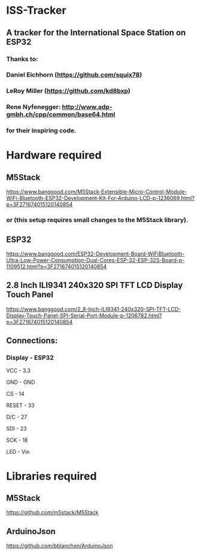 # ISS-Tracker
## A tracker for the International Space Station on ESP32

### Thanks to:
### Daniel Eichhorn (https://github.com/squix78) 
### LeRoy Miller (https://github.com/kd8bxp) 
### Rene Nyfenegger: http://www.adp-gmbh.ch/cpp/common/base64.html 
### for their inspiring code.



# Hardware required
## M5Stack
  https://www.banggood.com/M5Stack-Extensible-Micro-Control-Module-WiFi-Bluetooth-ESP32-Development-Kit-For-Arduino-LCD-p-1236069.html?p=3F271674015120140854

### or (this setup requires small changes to the M5Stack library).  

## ESP32
  https://www.banggood.com/ESP32-Development-Board-WiFiBluetooth-Ultra-Low-Power-Consumption-Dual-Cores-ESP-32-ESP-32S-Board-p-1109512.html?p=3F271674015120140854

## 2.8 Inch ILI9341 240x320 SPI TFT LCD Display Touch Panel
  https://www.banggood.com/2_8-Inch-ILI9341-240x320-SPI-TFT-LCD-Display-Touch-Panel-SPI-Serial-Port-Module-p-1206782.html?p=3F271674015120140854
  
  
  ## Connections:
  
  ### Display - ESP32
  
  VCC - 3.3
  
  GND - GND
  
  CS - 14
  
  RESET - 33
  
  D/C - 27
  
  SDI - 23
  
  SCK - 18
  
  LED - Vin
  
# Libraries required
## M5Stack
https://github.com/m5stack/M5Stack

## ArduinoJson
https://github.com/bblanchon/ArduinoJson




  
